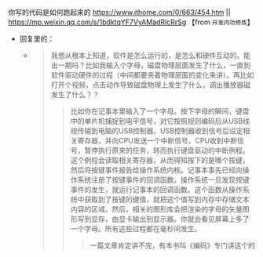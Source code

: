 
你写的代码是如何跑起来的 https://www.ithome.com/0/663/454.htm || https://mp.weixin.qq.com/s/1bdktqYF7VyAMadRlcRrSg  【from `开发内功修炼`】
- 回复里的：
  * > 我想从根本上知道，软件是怎么运行的，是怎么和硬件互动的。能出一期吗？比如我输入个字母，磁盘物理层面发生了什么，一直到软件驱动硬件的过程（中间都要夹着物理层面的变化来讲）。再比如打开个视频，点击动作导致磁盘物理上发生了什么，调出播放器磁发生了什么？？
    >> 比如你在记事本里输入了一个字母。按下字母的瞬间，键盘中的单片机捕捉到电平信号，对它按照规则编码后从USB线缆传输到电脑的USB控制器。USB控制器收到信号后设定相关寄存器，并向CPU发送一个中断信号。CPU收到中断信号，暂停执行原来的任务，转而执行键盘驱动的中断例程。这个例程会读取相关寄存器，从而得知按下的是哪个按键，然后将按键事件报告给操作系统内核。记事本事先已经向操作系统注册了按键事件的回调函数。操作系统一旦发现按键事件的发生，就运行记事本的回调函数。这个函数从操作系统中获取到了按键的键值，就把这个值写到内存中存储文本内容的区域。然后，相关的图形库会把渲染的字母的矢量图形写到显存，由显卡输出到显示器。你就会看见屏幕上多了一个字母。所有这些过程都在毫秒间发生。
    >>> 一篇文章肯定讲不完，有本书叫《编码》专门讲这个的
